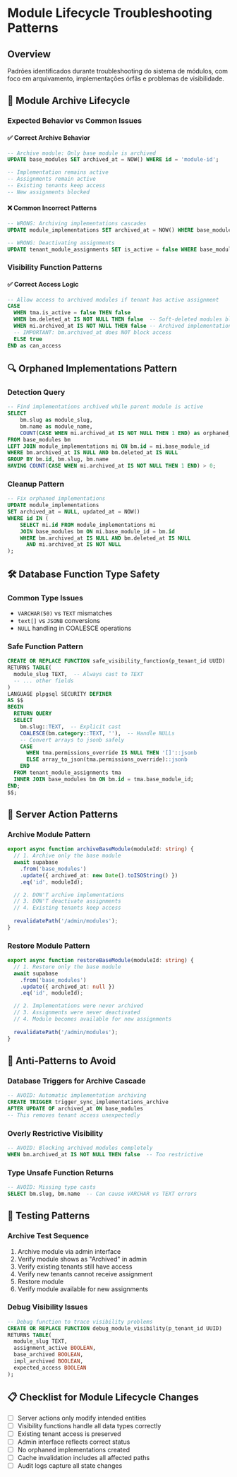 # Module Lifecycle Troubleshooting Patterns

## Overview

Padrões identificados durante troubleshooting do sistema de módulos, com foco em arquivamento, implementações órfãs e problemas de visibilidade.

## 🔄 Module Archive Lifecycle

### Expected Behavior vs Common Issues

#### ✅ Correct Archive Behavior
```sql
-- Archive module: Only base module is archived
UPDATE base_modules SET archived_at = NOW() WHERE id = 'module-id';

-- Implementation remains active
-- Assignments remain active
-- Existing tenants keep access
-- New assignments blocked
```

#### ❌ Common Incorrect Patterns
```sql
-- WRONG: Archiving implementations cascades
UPDATE module_implementations SET archived_at = NOW() WHERE base_module_id = 'module-id';

-- WRONG: Deactivating assignments
UPDATE tenant_module_assignments SET is_active = false WHERE base_module_id = 'module-id';
```

### Visibility Function Patterns

#### ✅ Correct Access Logic
```sql
-- Allow access to archived modules if tenant has active assignment
CASE 
  WHEN tma.is_active = false THEN false
  WHEN bm.deleted_at IS NOT NULL THEN false  -- Soft-deleted modules blocked
  WHEN mi.archived_at IS NOT NULL THEN false -- Archived implementations blocked
  -- IMPORTANT: bm.archived_at does NOT block access
  ELSE true
END as can_access
```

## 🔍 Orphaned Implementations Pattern

### Detection Query
```sql
-- Find implementations archived while parent module is active
SELECT 
    bm.slug as module_slug,
    bm.name as module_name,
    COUNT(CASE WHEN mi.archived_at IS NOT NULL THEN 1 END) as orphaned_implementations
FROM base_modules bm
LEFT JOIN module_implementations mi ON bm.id = mi.base_module_id
WHERE bm.archived_at IS NULL AND bm.deleted_at IS NULL
GROUP BY bm.id, bm.slug, bm.name
HAVING COUNT(CASE WHEN mi.archived_at IS NOT NULL THEN 1 END) > 0;
```

### Cleanup Pattern
```sql
-- Fix orphaned implementations
UPDATE module_implementations 
SET archived_at = NULL, updated_at = NOW()
WHERE id IN (
    SELECT mi.id FROM module_implementations mi
    JOIN base_modules bm ON mi.base_module_id = bm.id
    WHERE bm.archived_at IS NULL AND bm.deleted_at IS NULL
      AND mi.archived_at IS NOT NULL
);
```

## 🛠️ Database Function Type Safety

### Common Type Issues
- `VARCHAR(50)` vs `TEXT` mismatches
- `text[]` vs `JSONB` conversions
- `NULL` handling in COALESCE operations

### Safe Function Pattern
```sql
CREATE OR REPLACE FUNCTION safe_visibility_function(p_tenant_id UUID)
RETURNS TABLE(
  module_slug TEXT,  -- Always cast to TEXT
  -- ... other fields
) 
LANGUAGE plpgsql SECURITY DEFINER
AS $$
BEGIN
  RETURN QUERY
  SELECT 
    bm.slug::TEXT,  -- Explicit cast
    COALESCE(bm.category::TEXT, ''),  -- Handle NULLs
    -- Convert arrays to jsonb safely
    CASE 
      WHEN tma.permissions_override IS NULL THEN '[]'::jsonb
      ELSE array_to_json(tma.permissions_override)::jsonb
    END
  FROM tenant_module_assignments tma
  INNER JOIN base_modules bm ON bm.id = tma.base_module_id;
END;
$$;
```

## 🔧 Server Action Patterns

### Archive Module Pattern
```typescript
export async function archiveBaseModule(moduleId: string) {
  // 1. Archive only the base module
  await supabase
    .from('base_modules')
    .update({ archived_at: new Date().toISOString() })
    .eq('id', moduleId);

  // 2. DON'T archive implementations
  // 3. DON'T deactivate assignments
  // 4. Existing tenants keep access
  
  revalidatePath('/admin/modules');
}
```

### Restore Module Pattern
```typescript
export async function restoreBaseModule(moduleId: string) {
  // 1. Restore only the base module
  await supabase
    .from('base_modules')
    .update({ archived_at: null })
    .eq('id', moduleId);

  // 2. Implementations were never archived
  // 3. Assignments were never deactivated
  // 4. Module becomes available for new assignments
  
  revalidatePath('/admin/modules');
}
```

## 🚫 Anti-Patterns to Avoid

### Database Triggers for Archive Cascade
```sql
-- AVOID: Automatic implementation archiving
CREATE TRIGGER trigger_sync_implementations_archive
AFTER UPDATE OF archived_at ON base_modules
-- This removes tenant access unexpectedly
```

### Overly Restrictive Visibility
```sql
-- AVOID: Blocking archived modules completely
WHEN bm.archived_at IS NOT NULL THEN false  -- Too restrictive
```

### Type Unsafe Function Returns
```sql
-- AVOID: Missing type casts
SELECT bm.slug, bm.name  -- Can cause VARCHAR vs TEXT errors
```

## 🔄 Testing Patterns

### Archive Test Sequence
1. Archive module via admin interface
2. Verify module shows as "Archived" in admin
3. Verify existing tenants still have access
4. Verify new tenants cannot receive assignment
5. Restore module
6. Verify module available for new assignments

### Debug Visibility Issues
```sql
-- Debug function to trace visibility problems
CREATE OR REPLACE FUNCTION debug_module_visibility(p_tenant_id UUID)
RETURNS TABLE(
  module_slug TEXT,
  assignment_active BOOLEAN,
  base_archived BOOLEAN,
  impl_archived BOOLEAN,
  expected_access BOOLEAN
);
```

## 📋 Checklist for Module Lifecycle Changes

- [ ] Server actions only modify intended entities
- [ ] Visibility functions handle all data types correctly
- [ ] Existing tenant access is preserved
- [ ] Admin interface reflects correct status
- [ ] No orphaned implementations created
- [ ] Cache invalidation includes all affected paths
- [ ] Audit logs capture all state changes
